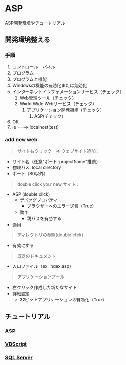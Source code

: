 # ASP
ASP開発環境やチュートリアル

## 開発環境整える

### 手順

1. コントロール　パネル
2. プログラム
3. プログラムと機能
4. Windowsの機能の有効化または無効化
5. インターネットインフォメーションサービス（チェック）
    1. Web管理ツール（チェック）
    2. World Wide Webサービス（チェック）
        1. アプリケーション開発機能（チェック）
            1. ASP(チェック)
6. OK
7. ie ====> localhost(test)

### add new web

> サイト右クリック　=>  ウェブサイト追加：
* サイト名（任意"ポート-projectName"推薦）
* 物理パス: local directory
* ポート（80以外）

> double click your new サイト：
* ASP (double click)
    * デバッグプロパティ
        * ブラウザーへのエラー送信（True）
    * 動作
        * 親パスを有効する
* 適用

> ディレクトリの参照(double click)
* 有効にする

> 既定のドキュメント
* 入口ファイル（ex. index.asp）

> アプリケーションプール
* 右クリック作成した新たなサイト
* 詳細設定
    * 32ビットアプリケーションの有効化（True）

## チュートリアル

### [ASP](https://www.w3schools.com/asp/asp_introduction.asp)

### [VBScript](https://docs.microsoft.com/ja-jp/previous-versions/windows/scripting/cc392489(v=msdn.10))

### [SQL Server](https://www.sqlshack.com/step-by-step-installation-of-sql-server-2017/)
